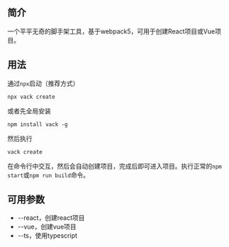 ## 简介
一个平平无奇的脚手架工具，基于webpack5，可用于创建React项目或Vue项目。
## 用法
通过`npx`启动（推荐方式）
```
npx vack create
```
或者先全局安装
```
npm install vack -g
```
然后执行
```
vack create
```
在命令行中交互，然后会自动创建项目，完成后即可进入项目。执行正常的`npm start`或`npm run build`命令。
## 可用参数
- --react，创建react项目
- --vue，创建vue项目
- --ts，使用typescript
